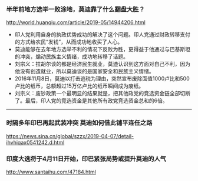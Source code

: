 ### 半年前地方选举一败涂地，莫迪靠了什么翻盘大胜？
http://world.huanqiu.com/article/2019-05/14944206.html
- 印人党利用自身的执政优势成功的解决了这个问题。印人党通过财政转移支付的方式给农民“发钱”，从而成功地收买了人心。
- 莫迪能够在去年地方选举不利的情况下反败为胜，更得益于他通过与巴基斯坦的冲突，煽动民族主义情绪，成功地转移了话题。
- 刘宗义：拉胡尔谈的都是经济民生就业，莫迪认识到这方面对自己不利，因为他没有创造就业，所以莫迪谈的是国家安全和民族主义情绪。
- 2016年11月8日，莫迪以打击逃税为理由，突然宣布废除面值1000卢比和500卢比的纸币，总额超过15万亿卢比的纸币瞬间成为废纸。
- 刘宗义：废钞政策一个最明显的结果就是，把其他政党的竞选资金链全部切断了。最后，印人党的竞选资金是其他所有政党竞选资金总和的6倍。
---
### 时隔多年印巴再起武装冲突 莫迪如何借此铺平连任之路
https://news.sina.cn/global/szzx/2019-04-07/detail-ihvhiqax0541242.d.html
### 印度大选将于4月11日开始，印巴紧张局势或提升莫迪的人气
http://www.santaihu.com/47184.html